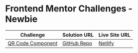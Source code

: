 # Frontend Mentor Challenges - Newbie

| Challenge | Solution URL | Live Site URL
| --- | --- | -- |
| [QR Code Component](https://www.frontendmentor.io/challenges/qr-code-component-iux_sIO_H) | [GitHub Repo](https://github.com/CelesTech03/Frontend-Mentor-Challenges-Newbie/tree/main/qr-code-component/qr-code-component) | [Netlify](https://celi-qr-code-component.netlify.app/) |
